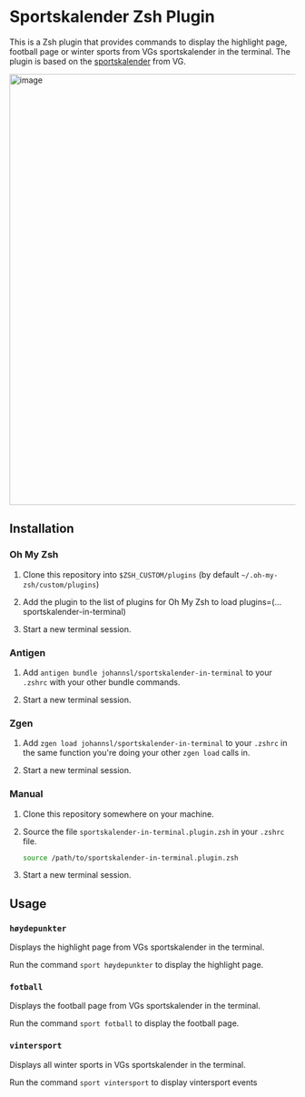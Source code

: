 # Sportskalender Zsh Plugin

This is a Zsh plugin that provides commands to display the highlight page, football page or winter sports from VGs sportskalender in the terminal. The plugin is based on the [sportskalender](https://www.vg.no/sport/kalender) from VG.

<img width="758" alt="image" src="https://github.com/hbleie/sportskalender-in-terminal/assets/92336221/480a8008-32ea-4141-b2ff-1acb1e6795dd">


## Installation

### Oh My Zsh

1. Clone this repository into `$ZSH_CUSTOM/plugins` (by default `~/.oh-my-zsh/custom/plugins`)

2. Add the plugin to the list of plugins for Oh My Zsh to load
    plugins=(... sportskalender-in-terminal)

3. Start a new terminal session.

### Antigen

1. Add `antigen bundle johannsl/sportskalender-in-terminal` to your `.zshrc` with your other bundle commands.

2. Start a new terminal session.

### Zgen

1. Add `zgen load johannsl/sportskalender-in-terminal` to your `.zshrc` in the same function you're doing your other `zgen load` calls in.

2. Start a new terminal session.

### Manual

1. Clone this repository somewhere on your machine.

2. Source the file `sportskalender-in-terminal.plugin.zsh` in your `.zshrc` file.

    ```zsh
    source /path/to/sportskalender-in-terminal.plugin.zsh
    ```

3. Start a new terminal session.

## Usage

### `høydepunkter`

Displays the highlight page from VGs sportskalender in the terminal.

Run the command `sport høydepunkter` to display the highlight page.

### `fotball`

Displays the football page from VGs sportskalender in the terminal.

Run the command `sport fotball` to display the football page.

### `vintersport`

Displays all winter sports in VGs sportskalender in the terminal.

Run the command `sport vintersport` to display vintersport events

